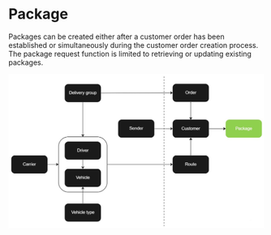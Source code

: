 # Package

Packages can be created either after a customer order has been established or simultaneously during the customer order creation process. The package request function is limited to retrieving or updating existing packages.

![Package](/images/flowchart_package.jpg)
